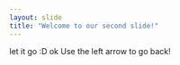 ```yaml
---
layout: slide
title: "Welcome to our second slide!"
---
```

let it go :D
ok
Use the left arrow to go back!
